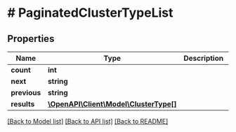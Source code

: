 # # PaginatedClusterTypeList

## Properties

Name | Type | Description | Notes
------------ | ------------- | ------------- | -------------
**count** | **int** |  |
**next** | **string** |  | [optional]
**previous** | **string** |  | [optional]
**results** | [**\OpenAPI\Client\Model\ClusterType[]**](ClusterType.md) |  |

[[Back to Model list]](../../README.md#models) [[Back to API list]](../../README.md#endpoints) [[Back to README]](../../README.md)
